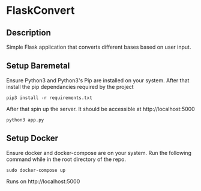 # FlaskConvert

## Description

Simple Flask application that converts different bases based on user input.

## Setup Baremetal

Ensure Python3 and Python3's Pip are installed on your system. After that install the pip dependancies required by the project

`pip3 install -r requirements.txt`

After that spin up the server. It should be accessible at http://localhost:5000

`python3 app.py`

## Setup Docker

Ensure docker and docker-compose are on your system. Run the following command while in the root directory of the repo.

`sudo docker-compose up`

Runs on http://localhost:5000
